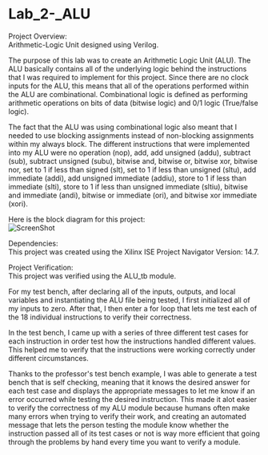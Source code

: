 # Lab_2-_ALU
Project Overview:  
Arithmetic-Logic Unit designed using Verilog.  
  
The purpose of this lab was to create an Arithmetic Logic Unit (ALU). The ALU basically contains all of the underlying logic behind the instructions that I was required to implement for this project. Since there are no clock inputs for the ALU, this means that all of the operations performed within the ALU are combinational. Combinational logic is defined as performing arithmetic operations on bits of data (bitwise logic) and 0/1 logic (True/false logic).   
  
The fact that the ALU was using combinational logic also meant that I needed to use blocking assignments instead of non-blocking assignments within my always block. The different instructions that were implemented into my ALU were no operation (nop), add, add unsigned (addu), subtract (sub), subtract unsigned (subu), bitwise and, bitwise or, bitwise xor, bitwise nor, set to 1 if less than signed (slt), set to 1 if less than unsigned (sltu), add immediate (addi), add unsigned immediate (addiu), store to 1 if less than immediate (slti), store to 1 if less than unsigned immediate (sltiu), bitwise and immediate (andi), bitwise or immediate (ori), and bitwise xor immediate (xori).
  
Here is the block diagram for this project:  
![ScreenShot](https://cloud.githubusercontent.com/assets/14812721/24939441/2ba32972-1ef2-11e7-90f3-86f13da36fe5.jpg)  
  
Dependencies:   
This project was created using the Xilinx ISE Project Navigator Version: 14.7.  

Project Verification:   
This project was verified using the ALU_tb module.    
  
For my test bench, after declaring all of the inputs, outputs, and local variables and instantiating the ALU file being tested, I first initialized all of my inputs to zero. After that, I then enter a for loop that lets me test each of the 18 individual instructions to verify their correctness.  
  
In the test bench, I came up with a series of three different test cases for each instruction in order test how the instructions handled different values. This helped me to verify that the instructions were working correctly under different circumstances.  
  
Thanks to the professor's test bench example, I was able to generate a test bench that is self checking, meaning that it knows the desired answer for each test case and displays the appropriate messages to let me know if an error occurred while testing the desired instruction. This made it alot easier to verify the correctness of my ALU module because humans often make many errors when trying to verify their work, and creating an automated message that lets the person testing the module know whether the instruction passed all of its test cases or not is way more efficient that going through the problems by hand every time you want to verify a module.   
